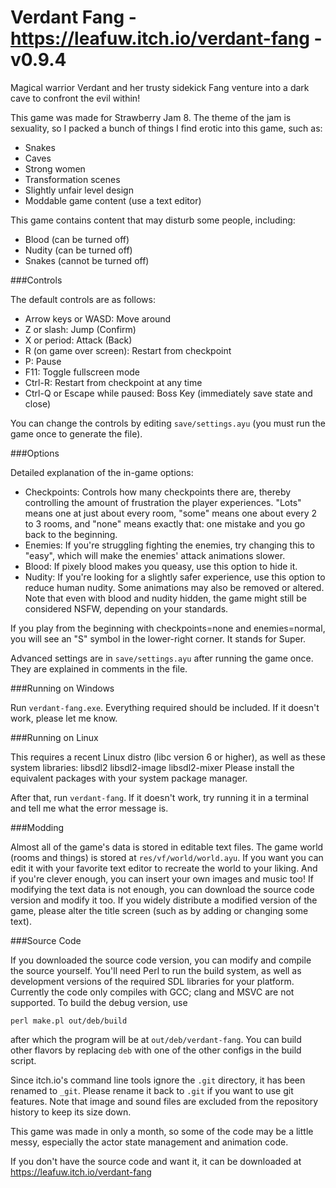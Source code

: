 Verdant Fang - https://leafuw.itch.io/verdant-fang - v0.9.4
============

Magical warrior Verdant and her trusty sidekick Fang venture into a dark cave to
confront the evil within!

This game was made for Strawberry Jam 8.  The theme of the jam is sexuality,
so I packed a bunch of things I find erotic into this game, such as:
  - Snakes
  - Caves
  - Strong women
  - Transformation scenes
  - Slightly unfair level design
  - Moddable game content (use a text editor)

This game contains content that may disturb some people, including:
  - Blood (can be turned off)
  - Nudity (can be turned off)
  - Snakes (cannot be turned off)

###Controls

The default controls are as follows:
  - Arrow keys or WASD: Move around
  - Z or slash: Jump (Confirm)
  - X or period: Attack (Back)
  - R (on game over screen): Restart from checkpoint
  - P: Pause
  - F11: Toggle fullscreen mode
  - Ctrl-R: Restart from checkpoint at any time
  - Ctrl-Q or Escape while paused: Boss Key (immediately save state and close)

You can change the controls by editing `save/settings.ayu` (you must run the
game once to generate the file).

###Options

Detailed explanation of the in-game options:
  - Checkpoints: Controls how many checkpoints there are, thereby controlling
    the amount of frustration the player experiences.  "Lots" means one at just
    about every room, "some" means one about every 2 to 3 rooms, and "none"
    means exactly that: one mistake and you go back to the beginning.
  - Enemies: If you're struggling fighting the enemies, try changing this to
    "easy", which will make the enemies' attack animations slower.
  - Blood: If pixely blood makes you queasy, use this option to hide it.
  - Nudity: If you're looking for a slightly safer experience, use this option
    to reduce human nudity.  Some animations may also be removed or altered.
    Note that even with blood and nudity hidden, the game might still be
    considered NSFW, depending on your standards.

If you play from the beginning with checkpoints=none and enemies=normal, you
will see an "S" symbol in the lower-right corner.  It stands for Super.

Advanced settings are in `save/settings.ayu` after running the game once.  They
are explained in comments in the file.

###Running on Windows

Run `verdant-fang.exe`.  Everything required should be included.  If it doesn't
work, please let me know.

###Running on Linux

This requires a recent Linux distro (libc version 6 or higher), as well as these
system libraries:
   libsdl2 libsdl2-image libsdl2-mixer
Please install the equivalent packages with your system package manager.

After that, run `verdant-fang`.  If it doesn't work, try running it in a
terminal and tell me what the error message is.

###Modding

Almost all of the game's data is stored in editable text files.  The game world
(rooms and things) is stored at `res/vf/world/world.ayu`.  If you want you can
edit it with your favorite text editor to recreate the world to your liking.
And if you're clever enough, you can insert your own images and music too!  If
modifying the text data is not enough, you can download the source code version
and modify it too.  If you widely distribute a modified version of the game,
please alter the title screen (such as by adding or changing some text).

###Source Code

If you downloaded the source code version, you can modify and compile the source
yourself.  You'll need Perl to run the build system, as well as development
versions of the required SDL libraries for your platform.  Currently the code
only compiles with GCC; clang and MSVC are not supported.  To build the debug
version, use
```
perl make.pl out/deb/build
```
after which the program will be at `out/deb/verdant-fang`.  You can build other
flavors by replacing `deb` with one of the other configs in the build script.

Since itch.io's command line tools ignore the `.git` directory, it has been
renamed to `_git`.  Please rename it back to `.git` if you want to use git
features.  Note that image and sound files are excluded from the repository
history to keep its size down.

This game was made in only a month, so some of the code may be a little messy,
especially the actor state management and animation code.

If you don't have the source code and want it, it can be downloaded at
https://leafuw.itch.io/verdant-fang

